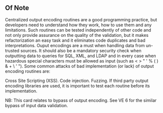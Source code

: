 ## Of Note

Centralized output encoding routines are a good programming practice, but developers need to understand how they work, how to use them and any limitations. Such routines can be tested independently of other code and not only provide assurance on the quality of the validation, but it makes refactorization an easy task and it eliminates code duplicates and bad interpretations. Ouput encodings are a must when handling data from un-trusted sources. It should also be a mandatory security check when outputting data to queries for SQL, XML, and LDAP and in every case when hazardous special characters must be allowed as input (such as < > " ' % ( ) & + \ \' \"). Some common attacks of bad implementation (or lack) of output encoding routines are:

Cross Site Scripting (XSS).
Code injection.
Fuzzing.
If third party output encoding libraries are used, it is important to test each routine before its implementation.

NB: This card relates to bypass of output encoding. See VE 6 for the similar bypass of input data validation.
